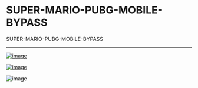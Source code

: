 # SUPER-MARIO-PUBG-MOBILE-BYPASS
SUPER-MARIO-PUBG-MOBILE-BYPASS


-- --

<a href="https://ibb.co/B2N2CR8"><img src="https://i.ibb.co/d4g45yn/image.png" alt="image" border="0"></a>


<a href="https://ibb.co/JzR68NX"><img src="https://i.ibb.co/brgwYxp/image.png" alt="image" border="0"></a>


![image](https://github.com/noradlb1/SUPER-MARIO-PUBG-MOBILE-BYPASS/assets/74623428/bf9ffd03-854d-4b78-98ba-9d05f3adf89b)
